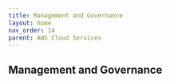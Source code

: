 ```yaml
---
title: Management and Governance
layout: home
nav_order: 14
parent: AWS Cloud Services
---
```


## Management and Governance